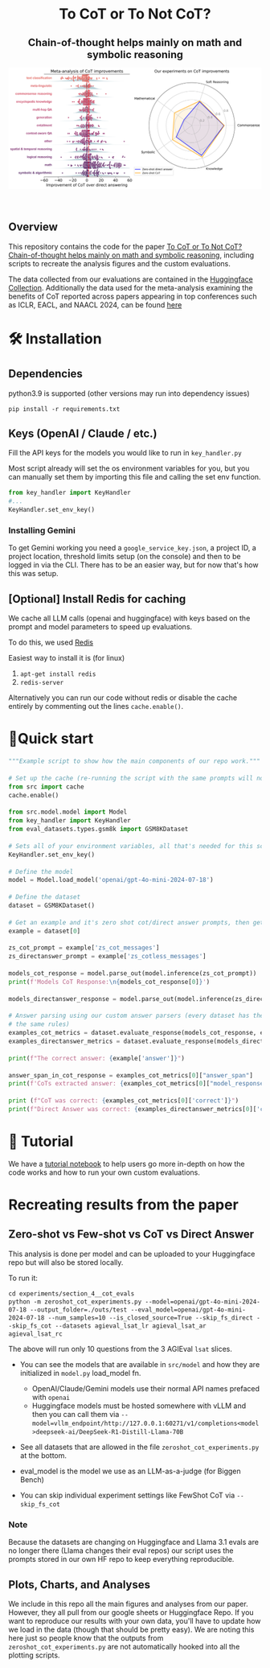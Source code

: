 
<h1 align="center">To CoT or To Not CoT?</h1>
<h3 align="center" style="font-size: 20px; margin-bottom: 4px">Chain-of-thought helps mainly on math and symbolic reasoning</h3>

<p align="center">
  <a href="https://arxiv.org/abs/2409.12183" target="_blank">
    <picture>
      <source media="(prefers-color-scheme: light)" width="400px" srcset="./imgs/fig1.png">
      <img alt="Analysis figure" width="700px" src="./imgs/fig1.png">
    </picture>
  </a>
</p>
<br/>

## Overview

This repository contains the code for the paper [To CoT or To Not CoT? Chain-of-thought helps mainly on math and symbolic reasoning](https://arxiv.org/abs/2409.12183), including scripts to recreate the analysis figures and the custom evaluations.

The data collected from our evaluations are contained in the [Huggingface Collection](https://huggingface.co/collections/TAUR-Lab/cot-analysis-project-66bbb9e5e0156e65059895f5). Additionally the data used for the meta-analysis examining the benefits of CoT reported across papers appearing in top conferences such as ICLR, EACL, and NAACL 2024, can be found [here](https://docs.google.com/spreadsheets/d/1zCxzKUg9BrbNfqJY1BEmNgCN0d38jaF8ads4Dyt5nbE/edit?usp=sharing)

# 🛠️ Installation

## Dependencies

python3.9 is supported (other versions may run into dependency issues)

```terminal
pip install -r requirements.txt
```

## Keys (OpenAI / Claude / etc.)

Fill the API keys for the models you would like to run in `key_handler.py`

Most script already will set the os environment variables for you, but you can manually set them by importing this file and calling the set env function.

```python
from key_handler import KeyHandler
#...
KeyHandler.set_env_key()
```

### Installing Gemini

To get Gemini working you need a `google_service_key.json`, a project ID, a project location, threshold limits setup (on the console) and then to be logged in via the CLI.  There has to be an easier way, but for now that's how this was setup.

## [Optional] Install Redis for caching  

We cache all LLM calls (openai and huggingface) with keys based on the prompt and model parameters to speed up evaluations.

To do this, we used [Redis](https://redis.io/docs/clients/python/)

Easiest way to install it is (for linux)
1. `apt-get install redis`
2. `redis-server`

Alternatively you can run our code without redis or disable the cache entirely by commenting out the lines `cache.enable()`.

# 🚀Quick start
```python
"""Example script to show how the main components of our repo work."""

# Set up the cache (re-running the script with the same prompts will not call the thirdparty endpoint.)
from src import cache
cache.enable()

from src.model.model import Model
from key_handler import KeyHandler
from eval_datasets.types.gsm8k import GSM8KDataset

# Sets all of your environment variables, all that's needed for this script is OPENAI_API_KEY.
KeyHandler.set_env_key()

# Define the model
model = Model.load_model('openai/gpt-4o-mini-2024-07-18')

# Define the dataset
dataset = GSM8KDataset()

# Get an example and it's zero shot cot/direct answer prompts, then get the models response for both.
example = dataset[0]

zs_cot_prompt = example['zs_cot_messages']
zs_directanswer_prompt = example['zs_cotless_messages']

models_cot_response = model.parse_out(model.inference(zs_cot_prompt))
print(f'Models CoT Response:\n{models_cot_response[0]}')

models_directanswer_response = model.parse_out(model.inference(zs_directanswer_prompt))

# Answer parsing using our custom answer parsers (every dataset has their own special parsers, but a lot of them share
# the same rules)
examples_cot_metrics = dataset.evaluate_response(models_cot_response, example)
examples_directanswer_metrics = dataset.evaluate_response(models_directanswer_response, example)

print(f"The correct answer: {example['answer']}")

answer_span_in_cot_response = examples_cot_metrics[0]["answer_span"]
print(f'CoTs extracted answer: {examples_cot_metrics[0]["model_response"][answer_span_in_cot_response[0]:answer_span_in_cot_response[1]]}')

print (f"CoT was correct: {examples_cot_metrics[0]['correct']}")
print(f"Direct Answer was correct: {examples_directanswer_metrics[0]['correct']}")
```

# 📖 Tutorial

We have a [tutorial notebook](https://github.com/Zayne-sprague/To-CoT-or-not-to-CoT/blob/main/tutorials.ipynb) to help users go more in-depth on how the code works and how to run your own custom evaluations.

# Recreating results from the paper


## Zero-shot vs Few-shot vs CoT vs Direct Answer

This analysis is done per model and can be uploaded to your Huggingface repo but will also be stored locally.

To run it:
```terminal
cd experiments/section_4__cot_evals
python -m zeroshot_cot_experiments.py --model=openai/gpt-4o-mini-2024-07-18 --output_folder=./outs/test --eval_model=openai/gpt-4o-mini-2024-07-18 --num_samples=10 --is_closed_source=True --skip_fs_direct --skip_fs_cot --datasets agieval_lsat_lr agieval_lsat_ar agieval_lsat_rc
```

The above will run only 10 questions from the 3 AGIEval `lsat` slices.

- You can see the models that are available in `src/model` and how they are initialized in `model.py` load_model fn.

  - OpenAI/Claude/Gemini models use their normal API names prefaced with `openai`
  - Huggingface models must be hosted somewhere with vLLM and then you can call them via `--model=vllm_endpoint/http://127.0.0.1:60271/v1/completions<model>deepseek-ai/DeepSeek-R1-Distill-Llama-70B`
  
- See all datasets that are allowed in the file `zeroshot_cot_experiments.py` at the bottom.

- eval_model is the model we use as an LLM-as-a-judge (for Biggen Bench)
 
- You can skip individual experiment settings like FewShot CoT via `--skip_fs_cot`
 
### Note
Because the datasets are changing on Huggingface and Llama 3.1 evals are no longer there (Llama changes their eval repos) our script uses the prompts stored in our own HF repo to keep everything reproducible.

## Plots, Charts, and Analyses

We include in this repo all the main figures and analyses from our paper.  However, they all pull from our google sheets or Huggingface Repo.  If you want to reproduce our results with your own data, you'll have to update how we load in the data (though that should be pretty easy). We are noting this here just so people know that the outputs from `zeroshot_cot_experiments.py` are not automatically hooked into all the plotting scripts.
